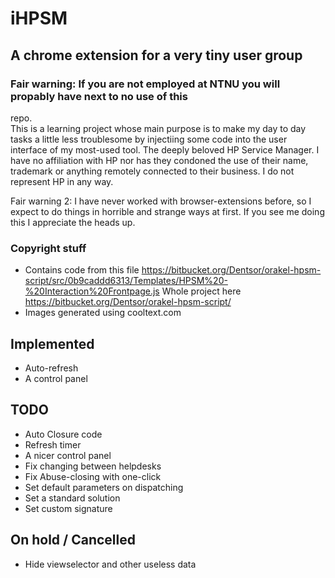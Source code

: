 # iHPSM
## A chrome extension for a very tiny user group
### Fair warning: If you are not employed at NTNU you will propably have next to no use of this
repo.  
This is a learning project whose main purpose is to make my day to day tasks a
little less troublesome by injectiing some code into the user interface of my
most-used tool. The deeply beloved HP Service Manager. I have no affiliation
with HP nor has they condoned the use of their name, trademark or anything
remotely connected to their business. I do not represent HP in any way.  

Fair warning 2: I have never worked with browser-extensions before, so I expect
to do things in horrible and strange ways at first. If you see me doing this I
appreciate the heads up.

### Copyright stuff
- Contains code from this file https://bitbucket.org/Dentsor/orakel-hpsm-script/src/0b9caddd6313/Templates/HPSM%20-%20Interaction%20Frontpage.js
Whole project here https://bitbucket.org/Dentsor/orakel-hpsm-script/  
- Images generated using cooltext.com

## Implemented
- Auto-refresh
- A control panel
## TODO
- Auto Closure code
- Refresh timer
- A nicer control panel  
- Fix changing between helpdesks  
- Fix Abuse-closing with one-click
- Set default parameters on dispatching
- Set a standard solution
- Set custom signature
## On hold / Cancelled
- Hide viewselector and other useless data
